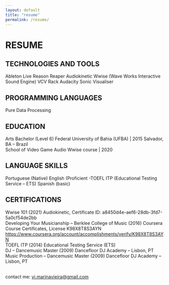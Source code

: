 ```yaml
---
layout: default
title: "resume"
permalink: /resume/
---
```


# RESUME

## TECHNOLOGIES AND TOOLS

Ableton Live
Reason
Reaper
Audiokinetic Wwise (Wave Works Interactive Sound Engine)
VCV Rack
Audacity
Sonic Visualiser


## PROGRAMMING LANGUAGES
Pure Data
Processing

## EDUCATION  

Arts Bachelor (Level 6)
Federal University of Bahia (UFBA) | 2015
Salvador, BA – Brazil
<br />School of Video Game Audio
Wwise course | 2020


## LANGUAGE SKILLS  

Portuguese (Native)
English (Proficient -TOEFL ITP (Educational Testing Service – ETS)
Spanish (basic)

## CERTIFICATIONS

Wwise 101 (2021)
Audiokinetic, Certificate ID: a8450d4e-aef6-28db-3fd7-5a0cf54de2bb
<br />Developing Your Musicianship – Berklee College of Music (2016)
Coursera Course Certificates, License K98X8T8S3AYN
https://www.coursera.org/account/accomplishments/verify/K98X8T8S3AYN
<br />TOEFL ITP (2014)
Educational Testing Service (ETS)
<br />DJ – Dancemusic Master (2009)
Dancefloor DJ Academy – Lisbon, PT
<br />Music Production – Dancemusic Master (2009)
Dancefloor DJ Academy – Lisbon, PT

<br />contact me: vi.marinavieira@gmail.com
